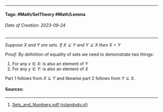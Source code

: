 __________________________________________________________________________
#### **Tags:** #Math/SetTheory #Math/Lemma 
###### *Date of Creation: 2023-09-24*
__________________________________________________________________________

*Suppose $X$ and $Y$ are sets. If $X \subseteq Y$ and $Y \subseteq X$ then $X = Y$*

*Proof:* By definition of equality of sets we need to demonstrate two things:

1. For any $x \in X$: is also an element of $Y$
2. For any $y \in Y$: is also an element of $X$

Part 1 follows from $X \subseteq Y$ and likewise part 2 follows from $Y \subseteq X$.

#### Sources:
__________________________________________________________________________
1. [Sets_and_Numbers.pdf (rolandvdv.nl)](https://www.rolandvdv.nl/Sets_and_Numbers.pdf) 